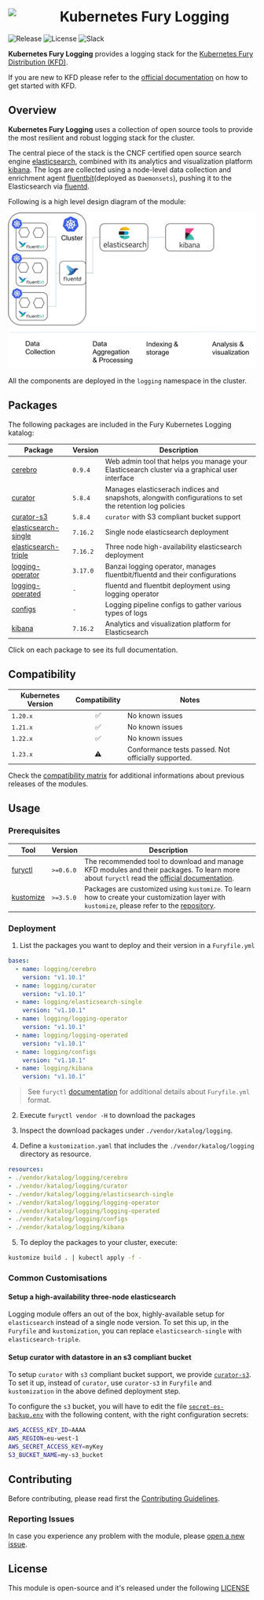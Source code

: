 <h1>
    <img src="https://github.com/sighupio/fury-distribution/blob/master/docs/assets/fury-epta-white.png?raw=true" align="left" width="90" style="margin-right: 15px"/>
    Kubernetes Fury Logging
</h1>

![Release](https://img.shields.io/github/v/release/sighupio/fury-kubernetes-logging?label=Latest%20Release)
![License](https://img.shields.io/github/license/sighupio/fury-kubernetes-logging?label=License)
![Slack](https://img.shields.io/badge/slack-@kubernetes/fury-yellow.svg?logo=slack&label=Slack)

<!-- <KFD-DOCS> -->

**Kubernetes Fury Logging** provides a logging stack for the [Kubernetes Fury Distribution (KFD)][kfd-repo].

If you are new to KFD please refer to the [official documentation][kfd-docs] on how to get started with KFD.

## Overview

**Kubernetes Fury Logging** uses a collection of open source tools to provide the most resilient and robust logging stack for the cluster.

The central piece of the stack is the CNCF certified open source search engine [elasticsearch][elastic-search-page], combined with its analytics and visualization platform [kibana][kibana-page]. The logs are collected using a node-level data collection and enrichment agent [fluentbit][fluentbit-page](deployed as `Daemonsets`), pushing it to the Elasticsearch via [fluentd][fluentd-page].

Following is a high level design diagram of the module:

![logging module](docs/images/logging-module.jpg "Kubernetes Fury Logging")

All the components are deployed in the `logging` namespace in the cluster.

## Packages

The following packages are included in the Fury Kubernetes Logging katalog:

| Package                                              | Version  | Description                                                                                             |
|------------------------------------------------------|----------|---------------------------------------------------------------------------------------------------------|
| [cerebro](katalog/cerebro)                           | `0.9.4`  | Web admin tool that helps you manage your Elasticsearch cluster via a graphical user interface          |
| [curator](katalog/curator)                           | `5.8.4`  | Manages elasticserach indices and snapshots, alongwith configurations to set the retention log policies |
| [curator-s3](katalog/curator-s3)                     | `5.8.4`  | `curator` with S3 compliant bucket support                                                              |
| [elasticsearch-single](katalog/elasticsearch-single) | `7.16.2` | Single node elasticsearch deployment                                                                    |
| [elasticsearch-triple](katalog/elasticsearch-triple) | `7.16.2` | Three node high-availability elasticsearch deployment                                                   |
| [logging-operator](katalog/logging-operator)         | `3.17.0` | Banzai logging operator, manages fluentbit/fluentd and their configurations                             |
| [logging-operated](katalog/logging-operated)         | `-`      | fluentd and fluentbit deployment using logging operator                                                 |
| [configs](katalog/configs)                           | `-`      | Logging pipeline configs to gather various types of logs                                                |
| [kibana](katalog/kibana)                             | `7.16.2` | Analytics and visualization platform for Elasticsearch                                                  |

Click on each package to see its full documentation.

## Compatibility

| Kubernetes Version |   Compatibility    |                        Notes                        |
| ------------------ | :----------------: | --------------------------------------------------- |
| `1.20.x`           | :white_check_mark: | No known issues                                     |
| `1.21.x`           | :white_check_mark: | No known issues                                     |
| `1.22.x`           | :white_check_mark: | No known issues                                     |
| `1.23.x`           |     :warning:      | Conformance tests passed. Not officially supported. |

Check the [compatibility matrix][compatibility-matrix] for additional informations about previous releases of the modules.

## Usage

### Prerequisites

| Tool                        | Version   | Description                                                                                                                                                    |
|-----------------------------|-----------|----------------------------------------------------------------------------------------------------------------------------------------------------------------|
| [furyctl][furyctl-repo]     | `>=0.6.0` | The recommended tool to download and manage KFD modules and their packages. To learn more about `furyctl` read the [official documentation][furyctl-repo].     |
| [kustomize][kustomize-repo] | `>=3.5.0` | Packages are customized using `kustomize`. To learn how to create your customization layer with `kustomize`, please refer to the [repository][kustomize-repo]. |

### Deployment

1. List the packages you want to deploy and their version in a `Furyfile.yml`

```yaml
bases:
  - name: logging/cerebro
    version: "v1.10.1"
  - name: logging/curator
    version: "v1.10.1"
  - name: logging/elasticsearch-single
    version: "v1.10.1"
  - name: logging/logging-operator
    version: "v1.10.1"
  - name: logging/logging-operated
    version: "v1.10.1"
  - name: logging/configs
    version: "v1.10.1"
  - name: logging/kibana
    version: "v1.10.1"
```

> See `furyctl` [documentation][furyctl-repo] for additional details about `Furyfile.yml` format.

2. Execute `furyctl vendor -H` to download the packages

3. Inspect the download packages under `./vendor/katalog/logging`.

4. Define a `kustomization.yaml` that includes the `./vendor/katalog/logging` directory as resource.

```yaml
resources:
- ./vendor/katalog/logging/cerebro
- ./vendor/katalog/logging/curator
- ./vendor/katalog/logging/elasticsearch-single
- ./vendor/katalog/logging/logging-operator
- ./vendor/katalog/logging/logging-operated
- ./vendor/katalog/logging/configs
- ./vendor/katalog/logging/kibana
```

5. To deploy the packages to your cluster, execute:

```bash
kustomize build . | kubectl apply -f -
```

### Common Customisations

#### Setup a high-availability three-node elasticsearch

Logging module offers an out of the box, highly-available setup for `elasticsearch` instead of a single node version. To set this up, in the `Furyfile` and `kustomization`, you can replace `elasticsearch-single` with `elasticsearch-triple`.

#### Setup curator with datastore in an s3 compliant bucket

To setup `curator` with `s3` compliant bucket support, we provide [`curator-s3`](katalog/curator-s3). To set it up, instead of `curator`, use `curator-s3` in `Furyfile` and `kustomization` in the above defined deployment step.

To configure the `s3` bucket, you will have to edit the file [`secret-es-backup.env`](katalog/curator-s3/secret-es-backup.env) with the following content, with the right configuration secrets:

``` sh
AWS_ACCESS_KEY_ID=AAAA
AWS_REGION=eu-west-1
AWS_SECRET_ACCESS_KEY=myKey
S3_BUCKET_NAME=my-s3_bucket
```

<!-- Links -->

[elastic-search-page]: https://www.elastic.co/elasticsearch/
[kibana-page]: https://www.elastic.co/kibana/
[fluentbit-page]: https://fluentbit.io/
[fluentd-page]: https://www.fluentd.org/
[kfd-repo]: https://github.com/sighupio/fury-distribution
[furyctl-repo]: https://github.com/sighupio/furyctl
[kustomize-repo]: https://github.com/kubernetes-sigs/kustomize
[kfd-docs]: https://docs.kubernetesfury.com/docs/distribution/
[compatibility-matrix]: https://github.com/sighupio/fury-kubernetes-logging/blob/master/docs/COMPATIBILITY_MATRIX.md

<!-- </KFD-DOCS> -->

<!-- <FOOTER> -->

## Contributing

Before contributing, please read first the [Contributing Guidelines](docs/CONTRIBUTING.md).

### Reporting Issues

In case you experience any problem with the module, please [open a new issue](https://github.com/sighupio/fury-kubernetes-logging/issues/new/choose).

## License

This module is open-source and it's released under the following [LICENSE](LICENSE)

<!-- </FOOTER> -->
